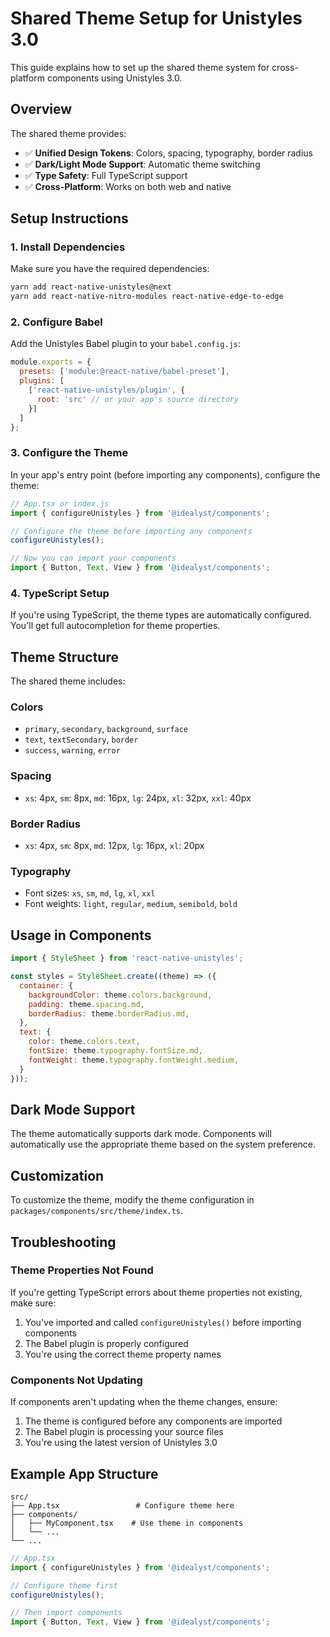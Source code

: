 # Shared Theme Setup for Unistyles 3.0

This guide explains how to set up the shared theme system for cross-platform components using Unistyles 3.0.

## Overview

The shared theme provides:
- ✅ **Unified Design Tokens**: Colors, spacing, typography, border radius
- ✅ **Dark/Light Mode Support**: Automatic theme switching
- ✅ **Type Safety**: Full TypeScript support
- ✅ **Cross-Platform**: Works on both web and native

## Setup Instructions

### 1. Install Dependencies

Make sure you have the required dependencies:

```bash
yarn add react-native-unistyles@next
yarn add react-native-nitro-modules react-native-edge-to-edge
```

### 2. Configure Babel

Add the Unistyles Babel plugin to your `babel.config.js`:

```javascript
module.exports = {
  presets: ['module:@react-native/babel-preset'],
  plugins: [
    ['react-native-unistyles/plugin', {
      root: 'src' // or your app's source directory
    }]
  ]
};
```

### 3. Configure the Theme

In your app's entry point (before importing any components), configure the theme:

```javascript
// App.tsx or index.js
import { configureUnistyles } from '@idealyst/components';

// Configure the theme before importing any components
configureUnistyles();

// Now you can import your components
import { Button, Text, View } from '@idealyst/components';
```

### 4. TypeScript Setup

If you're using TypeScript, the theme types are automatically configured. You'll get full autocompletion for theme properties.

## Theme Structure

The shared theme includes:

### Colors
- `primary`, `secondary`, `background`, `surface`
- `text`, `textSecondary`, `border`
- `success`, `warning`, `error`

### Spacing
- `xs`: 4px, `sm`: 8px, `md`: 16px, `lg`: 24px, `xl`: 32px, `xxl`: 40px

### Border Radius
- `xs`: 4px, `sm`: 8px, `md`: 12px, `lg`: 16px, `xl`: 20px

### Typography
- Font sizes: `xs`, `sm`, `md`, `lg`, `xl`, `xxl`
- Font weights: `light`, `regular`, `medium`, `semibold`, `bold`

## Usage in Components

```javascript
import { StyleSheet } from 'react-native-unistyles';

const styles = StyleSheet.create((theme) => ({
  container: {
    backgroundColor: theme.colors.background,
    padding: theme.spacing.md,
    borderRadius: theme.borderRadius.md,
  },
  text: {
    color: theme.colors.text,
    fontSize: theme.typography.fontSize.md,
    fontWeight: theme.typography.fontWeight.medium,
  }
}));
```

## Dark Mode Support

The theme automatically supports dark mode. Components will automatically use the appropriate theme based on the system preference.

## Customization

To customize the theme, modify the theme configuration in `packages/components/src/theme/index.ts`.

## Troubleshooting

### Theme Properties Not Found
If you're getting TypeScript errors about theme properties not existing, make sure:
1. You've imported and called `configureUnistyles()` before importing components
2. The Babel plugin is properly configured
3. You're using the correct theme property names

### Components Not Updating
If components aren't updating when the theme changes, ensure:
1. The theme is configured before any components are imported
2. The Babel plugin is processing your source files
3. You're using the latest version of Unistyles 3.0

## Example App Structure

```
src/
├── App.tsx                 # Configure theme here
├── components/
│   ├── MyComponent.tsx    # Use theme in components
│   └── ...
└── ...
```

```javascript
// App.tsx
import { configureUnistyles } from '@idealyst/components';

// Configure theme first
configureUnistyles();

// Then import components
import { Button, Text, View } from '@idealyst/components';
``` 